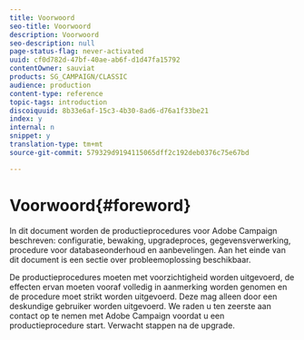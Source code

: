 ```yaml
---
title: Voorwoord
seo-title: Voorwoord
description: Voorwoord
seo-description: null
page-status-flag: never-activated
uuid: cf0d782d-47bf-40ae-ab6f-d1d47fa15792
contentOwner: sauviat
products: SG_CAMPAIGN/CLASSIC
audience: production
content-type: reference
topic-tags: introduction
discoiquuid: 8b33e6af-15c3-4b30-8ad6-d76a1f33be21
index: y
internal: n
snippet: y
translation-type: tm+mt
source-git-commit: 579329d9194115065dff2c192deb0376c75e67bd

---
```



# Voorwoord{#foreword}

In dit document worden de productieprocedures voor Adobe Campaign beschreven: configuratie, bewaking, upgradeproces, gegevensverwerking, procedure voor databaseonderhoud en aanbevelingen. Aan het einde van dit document is een sectie over probleemoplossing beschikbaar.

De productieprocedures moeten met voorzichtigheid worden uitgevoerd, de effecten ervan moeten vooraf volledig in aanmerking worden genomen en de procedure moet strikt worden uitgevoerd. Deze mag alleen door een deskundige gebruiker worden uitgevoerd. We raden u ten zeerste aan contact op te nemen met Adobe Campaign voordat u een productieprocedure start. Verwacht stappen na de upgrade.
